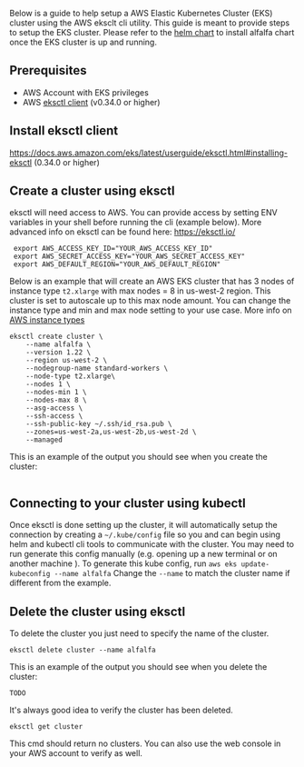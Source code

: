 
Below is a guide to help setup a AWS Elastic Kubernetes Cluster (EKS) cluster using the AWS eksclt cli utility. This guide is meant to provide steps to setup the EKS cluster. Please refer to the [helm chart](/README.md) to install alfalfa chart once the EKS cluster is up and running.  

## Prerequisites

- AWS Account with EKS privileges
- AWS [eksctl client](https://docs.aws.amazon.com/eks/latest/userguide/eksctl) (v0.34.0 or higher)

## Install eksctl client
https://docs.aws.amazon.com/eks/latest/userguide/eksctl.html#installing-eksctl (0.34.0 or higher)


## Create a cluster using eksctl

eksctl will need access to AWS. You can provide access by setting ENV variables in your shell before running the cli (example below). More advanced info on eksctl can be found here: https://eksctl.io/

```
 export AWS_ACCESS_KEY_ID="YOUR_AWS_ACCESS_KEY_ID"
 export AWS_SECRET_ACCESS_KEY="YOUR_AWS_SECRET_ACCESS_KEY"
 export AWS_DEFAULT_REGION="YOUR_AWS_DEFAULT_REGION"
```
Below is an example that will create an AWS EKS cluster that has 3 nodes of instance type `t2.xlarge` with max nodes = 8 in us-west-2 region. This cluster is set to autoscale up to this max node amount. You can change the instance type and min and max node setting to your use case.  More info on [AWS instance types](https://aws.amazon.com/ec2/instance-types/)

```
eksctl create cluster \
    --name alfalfa \
    --version 1.22 \
    --region us-west-2 \
    --nodegroup-name standard-workers \
    --node-type t2.xlarge\
    --nodes 1 \
    --nodes-min 1 \
    --nodes-max 8 \
    --asg-access \
    --ssh-access \
    --ssh-public-key ~/.ssh/id_rsa.pub \
    --zones=us-west-2a,us-west-2b,us-west-2d \
    --managed
```

This is an example of the output you should see when you create the cluster: 

```TODO 
```

## Connecting to your cluster using kubectl

Once eksctl is done setting up the cluster, it will automatically setup the connection by creating a `~/.kube/config` file so you and can begin using helm and kubectl cli tools to communicate with the cluster.  You may need to run generate this config manually (e.g. opening up a new terminal or on another machine ). To generate this kube config, run `aws eks update-kubeconfig --name alfalfa`  Change the `--name` to match the cluster name if different from the example.  

## Delete the cluster using eksctl

To delete the cluster you just need to specify the name of the cluster. 

`eksctl delete cluster --name alfalfa`

This is an example of the output you should see when you delete the cluster: 

```
TODO
```

It's always good idea to verify the cluster has been deleted. 

`eksctl get cluster`

This cmd should return no clusters. You can also use the web console in your AWS account to verify as well. 











